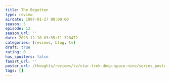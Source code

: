 ```yaml
---
title: The Begotten
type: review
airdate: 1997-01-27 00:00:00
season: 5
episode: 12
season_url: ''
date: 2023-12-10 03:35:11.328472
categories: [reviews, blog, tv]
draft: true
rating: 0
has_spoilers: false
fanart_url: ''
poster_url: /thoughts/reviews/tv/star-trek-deep-space-nine/series_poster.jpg
tags: []
---
```


